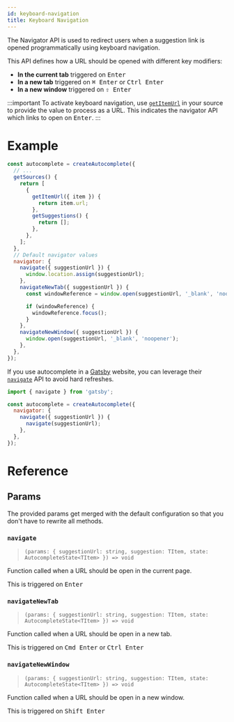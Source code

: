 ```yaml
---
id: keyboard-navigation
title: Keyboard Navigation
---
```


The Navigator API is used to redirect users when a suggestion link is opened programmatically using keyboard navigation.

This API defines how a URL should be opened with different key modifiers:

- **In the current tab** triggered on <kbd>Enter</kbd>
- **In a new tab** triggered on <kbd>⌘ Enter</kbd> or <kbd>Ctrl Enter</kbd>
- **In a new window** triggered on <kbd>⇧ Enter</kbd>

<!-- prettier-ignore -->
:::important
To activate keyboard navigation, use [`getItemUrl`](createAutocomplete#getitemurl) in your source to provide the value to process as a URL. This indicates the navigator API which links to open on <kbd>Enter</kbd>.
:::

# Example

```js {6-8}
const autocomplete = createAutocomplete({
  // ...
  getSources() {
    return [
      {
        getItemUrl({ item }) {
          return item.url;
        },
        getSuggestions() {
          return [];
        },
      },
    ];
  },
  // Default navigator values
  navigator: {
    navigate({ suggestionUrl }) {
      window.location.assign(suggestionUrl);
    },
    navigateNewTab({ suggestionUrl }) {
      const windowReference = window.open(suggestionUrl, '_blank', 'noopener');

      if (windowReference) {
        windowReference.focus();
      }
    },
    navigateNewWindow({ suggestionUrl }) {
      window.open(suggestionUrl, '_blank', 'noopener');
    },
  },
});
```

If you use autocomplete in a [Gatsby](https://www.gatsbyjs.org/) website, you can leverage their [`navigate`](https://www.gatsbyjs.org/docs/gatsby-link/) API to avoid hard refreshes.

```js
import { navigate } from 'gatsby';

const autocomplete = createAutocomplete({
  navigator: {
    navigate({ suggestionUrl }) {
      navigate(suggestionUrl);
    },
  },
});
```

# Reference

## Params

The provided params get merged with the default configuration so that you don't have to rewrite all methods.

### `navigate`

> `(params: { suggestionUrl: string, suggestion: TItem, state: AutocompleteState<TItem> }) => void`

Function called when a URL should be open in the current page.

This is triggered on <kbd>Enter</kbd>

### `navigateNewTab`

> `(params: { suggestionUrl: string, suggestion: TItem, state: AutocompleteState<TItem> }) => void`

Function called when a URL should be open in a new tab.

This is triggered on <kbd>Cmd Enter</kbd> or <kbd>Ctrl Enter</kbd>

### `navigateNewWindow`

> `(params: { suggestionUrl: string, suggestion: TItem, state: AutocompleteState<TItem> }) => void`

Function called when a URL should be open in a new window.

This is triggered on <kbd>Shift Enter</kbd>
